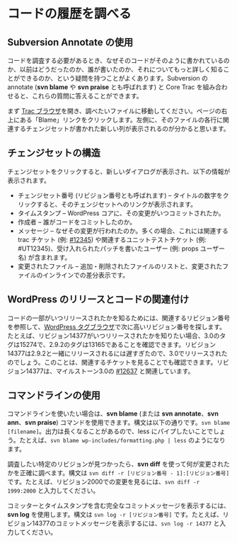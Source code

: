 <!--
# Researching Code History
-->

# コードの履歴を調べる

<!--
## Using Subversion Annotate
-->

## Subversion Annotate の使用

<!--
When you need to investigate code, you’ll often have questions about why the code is written the way it is, what it looked like before, who wrote it, and if you can find any more details about it. Subversion annotate (also called **svn blame** or **svn praise**), combined with Core Trac, can help you answer these questions.
-->

コードを調査する必要があるとき、なぜそのコードがそのように書かれているのか、以前はどうだったのか、誰が書いたのか、それについてもっと詳しく知ることができるのか、という疑問を持つことがよくあります。Subversion の annotate (**svn blame** や **svn praise** とも呼ばれます) と Core Trac を組み合わせると、これらの質問に答えることができます。

<!--
To get started, open the [Trac browser](https://core.trac.wordpress.org/browser/trunk), and navigate to the file you want to investigate. Click the Blame link at the top right of the page. You’ll see a new column appear on the left-hand side with the changeset that is associated with each line of the file.
-->

まず [Trac ブラウザ](https://core.trac.wordpress.org/browser/trunk)を開き、調べたいファイルに移動してください。ページの右上にある「Blame」リンクをクリックします。左側に、そのファイルの各行に関連するチェンジセットが書かれた新しい列が表示されるのが分かると思います。

<!--
## Anatomy Of A Changeset
-->

## チェンジセットの構造

<!--
When you click on the changeset, a new dialog appears with the following information:
-->

チェンジセットをクリックすると、新しいダイアログが表示され、以下の情報が表示されます。

<!--
*   Changeset number (also called revision number) – Click the number in the title for a link to the changeset.
*   Timestamp – When the change was committed to WordPress core.
*   Author – Who committed the code.
*   Message – Why the change was made. Often, this includes any associated trac tickets (e.g. [#12345](https://core.trac.wordpress.org/ticket/12345)), associated unit test tickets (e.g. #UT12345), and the user who wrote the accepted patch (e.g. props username).
*   Changed files – A list of added and removed files, and an inline diff of modified files.
-->

*   チェンジセット番号 (リビジョン番号とも呼ばれます) – タイトルの数字をクリックすると、そのチェンジセットへのリンクが表示されます。
*   タイムスタンプ – WordPress コアに、その変更がいつコミットされたか。
*   作成者 – 誰がコードをコミットしたのか。
*   メッセージ – なぜその変更が行われたのか。多くの場合、これには関連する trac チケット (例: [#12345](https://core.trac.wordpress.org/ticket/12345)) や関連するユニットテストチケット (例: #UT12345)、受け入れられたパッチを書いたユーザー (例: props ユーザー名) が含まれます。
*   変更されたファイル – 追加・削除されたファイルのリストと、変更されたファイルのインラインでの差分表示です。

<!--
## Associating Code With A WordPress Release
-->

## WordPress のリリースとコードの関連付け

<!--
To find out when a piece of code was released, look at the associated revision number and find the next highest revision number on the [WordPress tags browser](https://core.trac.wordpress.org/browser?order=name#tags). For example, if you want to know when revision 14377 shipped, you can see that 3.0 was tagged as 15274 and 2.9.2 was tagged as 13165. Revision 14377 was too late to ship with 2.9.2, so it must have shipped with 3.0. You can also verify this by looking at the associated ticket. Revision 14377 is associated with [#12637](https://core.trac.wordpress.org/ticket/12637), which has a milestone of 3.0.
-->

コードの一部がいつリリースされたかを知るためには、関連するリビジョン番号を参照して、[WordPress タグブラウザ](https://core.trac.wordpress.org/browser?order=name#tags)で次に高いリビジョン番号を探します。たとえば、リビジョン14377がいつリリースされたかを知りたい場合、3.0のタグは15274で、2.9.2のタグは13165であることを確認できます。リビジョン14377は2.9.2と一緒にリリースされるには遅すぎたので、3.0でリリースされたのでしょう。このことは、関連するチケットを見ることでも確認できます。リビジョン14377は、マイルストーン3.0の [#12637](https://core.trac.wordpress.org/ticket/12637) と関連しています。

<!--
## Using The Command Line
-->

## コマンドラインの使用

<!--
If you prefer using the command line, you can use the **svn blame** (or **svn annotate**, **svn ann**, or **svn praise**) command. The syntax is: `svn blame [filename]`. Since the output can be verbose, you probably want to pipe it to less. For example: `svn blame wp-includes/formatting.php | less`.
-->

コマンドラインを使いたい場合は、**svn blame** (または **svn annotate**、**svn ann**、**svn praise**) コマンドを使用できます。構文は以下の通りです。`svn blame [filename]`。出力は長くなることがあるので、less にパイプしたいことでしょう。たとえば、`svn blame wp-includes/formatting.php | less` のようになります。

<!--
Once you see a specific revision you want to investigate, use **svn diff** to find exactly what changed. The syntax is `svn diff -r [revision number - 1]:[revision number]`. For example, to view changes made in revision 2000, type `svn diff -r 1999:2000`.
-->

調査したい特定のリビジョンが見つかったら、**svn diff** を使って何が変更されたかを正確に調べます。構文は `svn diff -r [リビジョン番号 - 1]:[リビジョン番号]` です。たとえば、リビジョン2000での変更を見るには、`svn diff -r 1999:2000` と入力してください。

<!--
To view the full commit message, including the committer and timestamp, use **svn log**. The syntax is `svn log -r [revision number]`. For example, to view the commit message for revision 14377, type `svn log -r 14377`.
-->

コミッターとタイムスタンプを含む完全なコミットメッセージを表示するには、**svn log** を使用します。構文は `svn log -r [リビジョン番号]` です。たとえば、リビジョン14377のコミットメッセージを表示するには、`svn log -r 14377` と入力してください。
